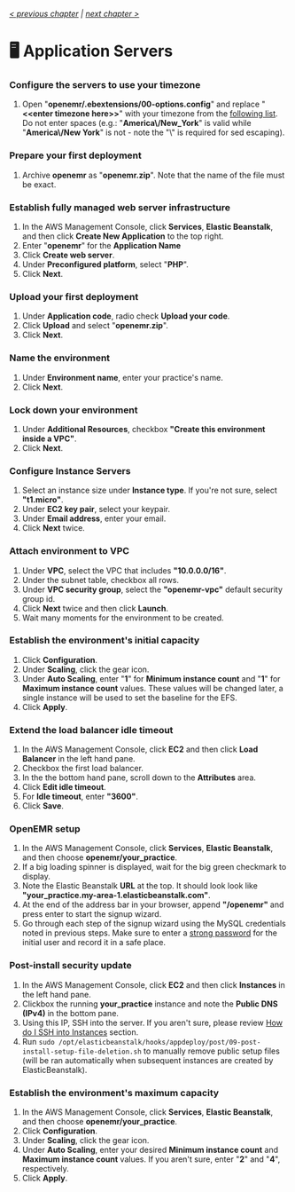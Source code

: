 _[< previous chapter](05-Session-Management.md) | [next chapter >](07-Secure-Domain-Setup.md)_

# 🖥 Application Servers

### Configure the servers to use your timezone

1. Open "**openemr/.ebextensions/00-options.config**" and replace "**&lt;&lt;enter timezone here&gt;&gt;**" with your timezone from the [following list](http://php.net/manual/en/timezones.php). Do not enter spaces (e.g.: "**America\\/New_York**" is valid while "**America\\/New York**" is not - note the "\\" is required for sed escaping).

### Prepare your first deployment

1. Archive **openemr** as "**openemr.zip**". Note that the name of the file must be exact.

### Establish fully managed web server infrastructure

1. In the AWS Management Console, click **Services**, **Elastic Beanstalk**, and then click **Create New Application** to the top right.
2. Enter "**openemr**" for the **Application Name**
3. Click **Create web server**.
4. Under **Preconfigured platform**, select "**PHP**".
5. Click **Next**.

### Upload your first deployment
1. Under **Application code**, radio check **Upload your code**.
2. Click **Upload** and select "**openemr.zip**".
3. Click **Next**.

### Name the environment

1. Under **Environment name**, enter your practice's name.
2. Click **Next**.

### Lock down your environment

1. Under **Additional Resources**, checkbox **"Create this environment inside a VPC"**.
2. Click **Next**.

### Configure Instance Servers

1. Select an instance size under **Instance type**. If you're not sure, select **"t1.micro"**.
2. Under **EC2 key pair**, select your keypair.
3. Under **Email address**, enter your email.
4. Click **Next** twice.

### Attach environment to VPC

1. Under **VPC**, select the VPC that includes **"10.0.0.0/16"**.
2. Under the subnet table, checkbox all rows.
3. Under **VPC security group**, select the **"openemr-vpc"** default security group id.
4. Click **Next** twice and then click **Launch**.
5. Wait many moments for the environment to be created.

### Establish the environment's initial capacity

1. Click **Configuration**.
2. Under **Scaling**, click the gear icon.
3. Under **Auto Scaling**, enter "**1**" for **Minimum instance count** and "**1**" for **Maximum instance count** values. These values will be changed later, a single instance will be used to set the baseline for the EFS.
4. Click **Apply**.

### Extend the load balancer idle timeout

1. In the AWS Management Console, click **EC2** and then click **Load Balancer** in the left hand pane.
2. Checkbox the first load balancer.
3. In the the bottom hand pane, scroll down to the **Attributes** area.
4. Click **Edit idle timeout**.
5. For **Idle timeout**, enter **"3600"**.
6. Click **Save**.

### OpenEMR setup

1. In the AWS Management Console, click **Services**, **Elastic Beanstalk**, and then choose **openemr/your_practice**.
2. If a big loading spinner is displayed, wait for the big green checkmark to display.
3. Note the Elastic Beanstalk **URL** at the top. It should look look like **"your_practice.my-area-1.elasticbeanstalk.com"**.
4. At the end of the address bar in your browser, append **"/openemr"** and press enter to start the signup wizard.
5. Go through each step of the signup wizard using the MySQL credentials noted in previous steps. Make sure to enter a [strong password](https://www.random.org/passwords/?num=1&len=16&format=html&rnd=new) for the initial user and record it in a safe place.

### Post-install security update

1. In the AWS Management Console, click **EC2** and then click **Instances** in the left hand pane.
2. Clickbox the running **your_practice** instance and note the **Public DNS (IPv4)** in the bottom pane.
3. Using this IP, SSH into the server. If you aren't sure, please review [How do I SSH into Instances](#how-do-i-ssh-into-instances) section.
4. Run `sudo /opt/elasticbeanstalk/hooks/appdeploy/post/09-post-install-setup-file-deletion.sh` to manually remove public setup files (will be ran automatically when subsequent instances are created by ElasticBeanstalk).

### Establish the environment's maximum capacity

1. In the AWS Management Console, click **Services**, **Elastic Beanstalk**, and then choose **openemr/your_practice**.
2. Click **Configuration**.
3. Under **Scaling**, click the gear icon.
4. Under **Auto Scaling**, enter your desired **Minimum instance count** and **Maximum instance count** values. If you aren't sure, enter "**2**" and "**4**", respectively.
5. Click **Apply**.
